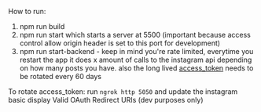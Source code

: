 How to run:

1. npm run build
2. npm run start which starts a server at 5500 (important because access control allow origin header is set to this port for development)
3. npm run start-backend - keep in mind you're rate limited, everytime you restart the app it does x amount of calls to the instagram api depending on how many posts you have. also the long lived [access_token](https://developers.facebook.com/docs/instagram-basic-display-api/guides/long-lived-access-tokens) needs to be rotated every 60 days 

To rotate access_token:
run `ngrok http 5050` and update the instagram basic display Valid OAuth Redirect URIs (dev purposes only)
